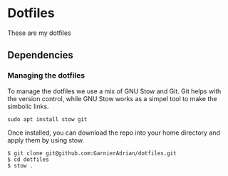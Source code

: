 # Dotfiles

These are my dotfiles


## Dependencies

### Managing the dotfiles

To manage the dotfiles we use a mix of GNU Stow and Git. Git helps with the version control, while GNU Stow works as a simpel tool to make the simbolic links. 

```
sudo apt install stow git
```

Once installed, you can download the repo into your home directory and apply them by using stow.

```
$ git clone git@github.com:GarnierAdrian/dotfiles.git
$ cd dotfiles
$ stow .
```



